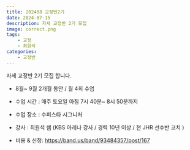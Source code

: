 ```yaml
---
title: 202408 교정반2기
date: 2024-07-15
description: 자세 교정반 2기 모집
image: correct.png
tags:
    - 교정
    - 최원석
categories:
    - 교정반
---
```


자세 교정반 2기 모집 합니다. 

-  8월~ 9월 2개월 동안 / 월 4회 수업 
-  수업 시간 : 매주 토요일 아침 7시 40분~ 8시 50분까지 
-  수업 장소 : 수퍼스타 시그니처 
-  강사 : 최원석 쌤 (KBS 아레나 강사 / 경력 10년 이상 / 현 JHR 선수반 코치 )

- 비용 & 신청: https://band.us/band/93484357/post/167